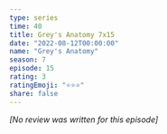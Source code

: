 ```yaml
---
type: series
time: 40
title: Grey's Anatomy 7x15
date: "2022-08-12T00:00:00"
name: "Grey's Anatomy"
season: 7
episode: 15
rating: 3
ratingEmoji: "⭐️⭐️⭐️"
share: false
---
```


*[No review was written for this episode]*